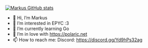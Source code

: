 [![Markus GitHub stats](https://github-readme-stats.vercel.app/api?username=MarkusXX01)](https://github.com/anuraghazra/github-readme-stats)

- 👋 Hi, I’m Markus
- 👀 I’m interested in EPYC :3
- 🌱 I’m currently learning Go 
- 💞️ I’m in love with https://polaric.net
- 📫 How to reach me: Discord: https://discord.gg/Yd9hPs32ag
